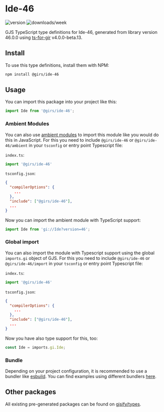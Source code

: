 
# Ide-46

![version](https://img.shields.io/npm/v/@girs/ide-46)
![downloads/week](https://img.shields.io/npm/dw/@girs/ide-46)


GJS TypeScript type definitions for Ide-46, generated from library version 46.0.0 using [ts-for-gir](https://github.com/gjsify/ts-for-gir) v4.0.0-beta.13.


## Install

To use this type definitions, install them with NPM:
```bash
npm install @girs/ide-46
```

## Usage

You can import this package into your project like this:
```ts
import Ide from '@girs/ide-46';
```

### Ambient Modules

You can also use [ambient modules](https://github.com/gjsify/ts-for-gir/tree/main/packages/cli#ambient-modules) to import this module like you would do this in JavaScript.
For this you need to include `@girs/ide-46` or `@girs/ide-46/ambient` in your `tsconfig` or entry point Typescript file:

`index.ts`:
```ts
import '@girs/ide-46'
```

`tsconfig.json`:
```json
{
  "compilerOptions": {
    ...
  },
  "include": ["@girs/ide-46"],
  ...
}
```

Now you can import the ambient module with TypeScript support: 

```ts
import Ide from 'gi://Ide?version=46';
```

### Global import

You can also import the module with Typescript support using the global `imports.gi` object of GJS.
For this you need to include `@girs/ide-46` or `@girs/ide-46/import` in your `tsconfig` or entry point Typescript file:

`index.ts`:
```ts
import '@girs/ide-46'
```

`tsconfig.json`:
```json
{
  "compilerOptions": {
    ...
  },
  "include": ["@girs/ide-46"],
  ...
}
```

Now you have also type support for this, too:

```ts
const Ide = imports.gi.Ide;
```

### Bundle

Depending on your project configuration, it is recommended to use a bundler like [esbuild](https://esbuild.github.io/). You can find examples using different bundlers [here](https://github.com/gjsify/ts-for-gir/tree/main/examples).

## Other packages

All existing pre-generated packages can be found on [gjsify/types](https://github.com/gjsify/types).

